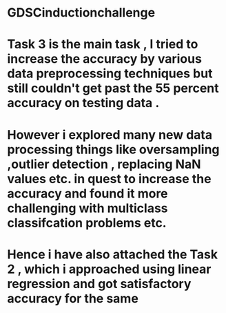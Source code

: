 # GDSCinductionchallenge
# Task 3 is the main task , I tried to increase the accuracy by various data preprocessing techniques but still couldn't get past the 55 percent accuracy on testing data .
# However i explored many new data processing things like oversampling ,outlier detection , replacing NaN values etc. in quest to increase the accuracy and found it more challenging with multiclass classifcation problems etc.
# Hence i have also attached the Task 2 , which i approached using linear regression and got satisfactory accuracy for the same
